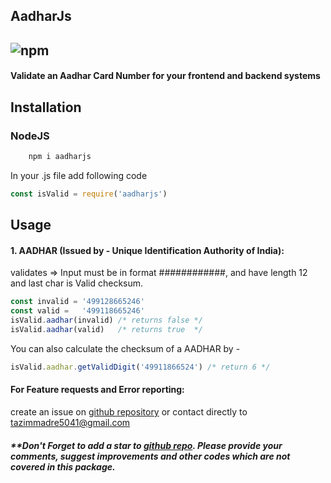 ## AadharJs
![npm](https://img.shields.io/npm/dm/aadharjs.svg)
------------------------
#### Validate an Aadhar Card Number for your frontend and backend systems 

## Installation
### NodeJS
```javascript
    npm i aadharjs
```

In your .js file add following code

```javascript
const isValid = require('aadharjs')
```
## Usage
#### 1. AADHAR (Issued by - Unique Identification Authority of India):
validates => Input must be in format ############, and have length 12 and last char is Valid checksum.
```javascript
const invalid = '499128665246'
const valid =   '499118665246'
isValid.aadhar(invalid) /* returns false */
isValid.aadhar(valid)   /* returns true  */
```
You can also calculate the checksum of a AADHAR by -
```javascript
isValid.aadhar.getValidDigit('49911866524') /* return 6 */
```
#### For Feature requests and Error reporting:
create an issue on [github repository](https://github.com/tazimmadre/aadharJS/issues) or contact directly to tazimmadre5041@gmail.com

##### **Don't Forget to add a star to [github repo](https://github.com/tazimmadre/aadharJS). Please provide your comments, suggest improvements and other codes which are not covered in this package.